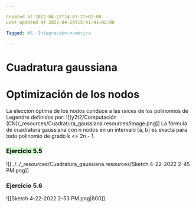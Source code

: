 ```yaml
---

Created at 2022-04-22T14:07:27+02:00
Last updated at 2022-04-29T15:41:41+02:00

Tagged: #5.-Integración-numérica

---
```


# Cuadratura gaussiana
# Optimización de los nodos
La elección óptima de los nodos conduce a las raíces de los polinomios de Legendre definidos por:
![[y2t2/Computación (CN)/_resources/Cuadratura_gaussiana.resources/image.png]]
La fórmula de cuadratura gaussiana con n nodos en un intervalo [a, b] es exacta para todo polinomio de grado k <= 2n - 1.


### <mark style="background: #BBFABBA6;">Ejercicio 5.5</mark> 
![[../../_resources/Cuadratura_gaussiana.resources/Sketch 4-22-2022 2-45 PM.png]]


### Ejercicio 5.6

![[Sketch 4-22-2022 2-53 PM.png|800]]

